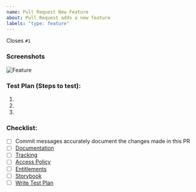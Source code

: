 ```yaml
---
name: Pull Request New Feature
about: Pull Request adds a new feature
labels: "type: feature"
---
```


Closes `#1`

### Screenshots

![Feature](https://www.takeshape.io/assets/images/homepage/content-editor.png)

### Test Plan (Steps to test):

1.  
1.  
1.  

### Checklist:

- [ ] Commit messages accurately document the changes made in this PR
- [ ] [Documentation](https://www.notion.so/takeshapeio/Documentation-Guide-d51f33c2a21948d4aaf34b342298afbf)
- [ ] [Tracking](https://www.notion.so/takeshapeio/Activity-Tracking-Guide-733957b032da4bbd8ea20e4ef3be660f)
- [ ] [Access Policy](https://www.notion.so/takeshapeio/Access-Policy-Guide-29b01eb689f04b8687b6d93f17061844)
- [ ] [Entitlements](https://www.notion.so/takeshapeio/Entitlement-Guide-2dfa36c6270941b98ee20d75c48bbb91)
- [ ] [Storybook](https://www.notion.so/takeshapeio/Storybook-Guide-07ece3c569c2422aafd4a023ab7065e3)
- [ ] [Write Test Plan](https://www.notion.so/takeshapeio/Test-Plan-Guide-714426ec991e4619be5e8ab5ad1a7db7)
